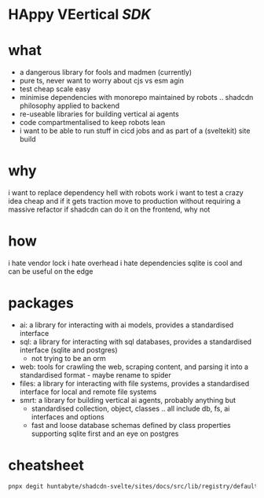 # HAppy VEertical _SDK_

# what

- a dangerous library for fools and madmen (currently)
- pure ts, never want to worry about cjs vs esm agin
- test cheap scale easy
- minimise dependencies with monorepo maintained by robots .. shadcdn philosophy applied to backend
- re-useable libraries for building vertical ai agents
- code compartmentalised to keep robots lean
- i want to be able to run stuff in cicd jobs and as part of a (sveltekit) site build

# why

i want to replace dependency hell with robots work
i want to test a crazy idea cheap and if it gets traction move to production without requiring a massive refactor
if shadcdn can do it on the frontend, why not

# how

i hate vendor lock
i hate overhead
i hate dependencies
sqlite is cool and can be useful on the edge

# packages

- ai: a library for interacting with ai models, provides a standardised interface
- sql: a library for interacting with sql databases, provides a standardised interface (sqlite and postgres)
  - not trying to be an orm
- web: tools for crawling the web, scraping content, and parsing it into a standardised format - maybe rename to spider
- files: a library for interacting with file systems, provides a standardised interface for local and remote file systems
- smrt: a library for building vertical ai agents, probably anything but
  - standardised collection, object, classes .. all include db, fs, ai interfaces and options
  - fast and loose database schemas defined by class properties supporting sqlite first and an eye on postgres

# cheatsheet

```bash
pnpx degit huntabyte/shadcdn-svelte/sites/docs/src/lib/registry/default/ui/card ./src/lib/components/card
```
